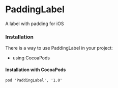 # PaddingLabel
A label with padding for iOS

### Installation
There is a way to use PaddingLabel in your project:

- using CocoaPods

#### Installation with CocoaPods

```
pod 'PaddingLabel', '1.0'
```
